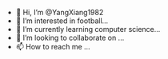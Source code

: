 - 👋 Hi, I’m @YangXiang1982
- 👀 I’m interested in football...
- 🌱 I’m currently learning computer science...
- 💞️ I’m looking to collaborate on ...
- 📫 How to reach me ...

<!---
YangXiang1982/YangXiang1982 is a ✨ special ✨ repository because its `README.md` (this file) appears on your GitHub profile.
You can click the Preview link to take a look at your changes.
--->

